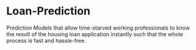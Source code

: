 # Loan-Prediction

Prediction Models that allow time-starved working professionals to know the result of the housing loan application instantly such that the whole process is fast and hassle-free.
